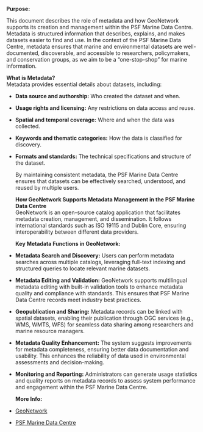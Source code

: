 **Purpose:**

This document describes the role of metadata and how GeoNetwork supports its creation and management within the PSF Marine Data Centre. Metadata is structured information that describes, explains, and makes datasets easier to find and use. In the context of the PSF Marine Data Centre, metadata ensures that marine and environmental datasets are well-documented, discoverable, and accessible to researchers, policymakers, and conservation groups, as we aim to be a “one-stop-shop” for marine information.  
  
**What is Metadata?**  
Metadata provides essential details about datasets, including:

- **Data source and authorship:** Who created the dataset and when.

- **Usage rights and licensing:** Any restrictions on data access and reuse.

- **Spatial and temporal coverage:** Where and when the data was collected.

- **Keywords and thematic categories:** How the data is classified for discovery.

- **Formats and standards:** The technical specifications and structure of the dataset.  
    
  By maintaining consistent metadata, the PSF Marine Data Centre ensures that datasets can be effectively searched, understood, and reused by multiple users.  
    
  **How GeoNetwork Supports Metadata Management in the PSF Marine Data Centre**  
  GeoNetwork is an open-source catalog application that facilitates metadata creation, management, and dissemination. It follows international standards such as ISO 19115 and Dublin Core, ensuring interoperability between different data providers.  
    
  **Key Metadata Functions in GeoNetwork:**

- **Metadata Search and Discovery:** Users can perform metadata searches across multiple catalogs, leveraging full-text indexing and structured queries to locate relevant marine datasets.

- **Metadata Editing and Validation:** GeoNetwork supports multilingual metadata editing with built-in validation tools to enhance metadata quality and compliance with standards. This ensures that PSF Marine Data Centre records meet industry best practices.

- **Geopublication and Sharing:** Metadata records can be linked with spatial datasets, enabling their publication through OGC services (e.g., WMS, WMTS, WFS) for seamless data sharing among researchers and marine resource managers.

- **Metadata Quality Enhancement:** The system suggests improvements for metadata completeness, ensuring better data documentation and usability. This enhances the reliability of data used in environmental assessments and decision-making.

- **Monitoring and Reporting:** Administrators can generate usage statistics and quality reports on metadata records to assess system performance and engagement within the PSF Marine Data Centre.  
    
  **More Info:**

- [GeoNetwork](https://geonetwork-opensource.org/)

- [PSF Marine Data Centre](https://marinedata.psf.ca/data/)
